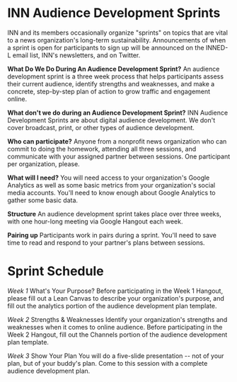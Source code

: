 # INN Audience Development Sprints

INN and its members occasionally organize "sprints" on topics that are vital to a news organization's long-term sustainability.  Announcements of when a sprint is open for participants to sign up will be announced on the INNED-L email list, INN's newsletters, and on Twitter. 

**What Do We Do During An Audience Development Sprint?**
An audience development sprint is a three week process that helps participants assess their current audience, identify strengths and weaknesses, and make a concrete, step-by-step plan of action to grow traffic and engagement online. 

**What don't we do during an Audience Development Sprint?**
INN Audience Development Sprints are about digital audience development.  We don't cover broadcast, print, or other types of audience development.  

**Who can participate?**
Anyone from a nonprofit news organization who can commit to doing the homework, attending all three sessions, and communicate with your assigned partner between sessions.  One participant per organization, please. 

**What will I need?**
You will need access to your organization's Google Analytics as well as some basic metrics from your organization's social media accounts.  You'll need to know enough about Google Analytics to gather some basic data.

**Structure** An audience development sprint takes place over three weeks, with one hour-long meeting via Google Hangout each week.  

**Pairing up**  Participants work in pairs during a sprint. You'll need to save time to read and respond to your partner's plans between sessions.

# Sprint Schedule

*Week 1*  What's Your Purpose?  Before participating in the Week 1 Hangout, please fill out a Lean Canvas to describe your organization's purpose, and fill out the analytics portion of the audience development plan template.

*Week 2* Strengths & Weaknesses Identify your organization's strengths and weaknesses when it comes to online audience.  Before participating in the Week 2 Hangout, fill out the Channels portion of the audience development plan template. 

*Week 3* Show Your Plan You will do a five-slide presentation -- not of your plan, but of your buddy's plan.  Come to this session with a complete audience development plan. 